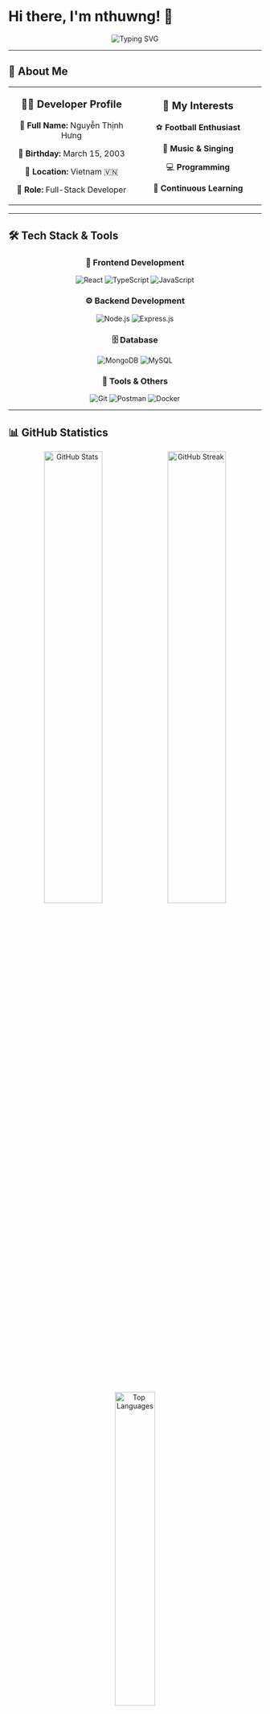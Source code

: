 # Hi there, I'm nthuwng! 👋

<div align="center">
  <img src="https://readme-typing-svg.herokuapp.com?font=Fira+Code&weight=600&size=28&duration=3000&pause=1000&color=00D8FF&center=true&vCenter=true&multiline=true&width=800&height=120&lines=Full-Stack+Developer+from+Vietnam+%F0%9F%87%BB%F0%9F%87%B3;Passionate+about+creating+amazing+web+apps+%F0%9F%9A%80;Always+learning+new+technologies+%F0%9F%8C%B1;Let's+build+something+awesome+together!+%E2%9C%A8" alt="Typing SVG" />
</div>

---

## 🚀 About Me

<div align="center">
  <table>
    <tr>
      <td align="center" width="300px">
        <p style="font-size:20px; font-weight:bold;"><strong>👨‍💻 Developer Profile</strong></p>
        <p><strong>👤 Full Name:</strong> Nguyễn Thịnh Hưng</p>
        <p><strong>📅 Birthday:</strong> March 15, 2003</p>
        <p><strong>📍 Location:</strong> Vietnam 🇻🇳</p>
        <p><strong>💼 Role:</strong> Full-Stack Developer</p>
      </td>
      <td align="center" width="300px">
        <p style="font-size:20px; font-weight:bold;"><strong>🎯 My Interests</strong></p>
        <p>⚽ <strong>Football Enthusiast</strong></p>
        <p>🎵 <strong>Music & Singing</strong></p>
        <p>💻 <strong>Programming</strong></p>
        <p>🌱 <strong>Continuous Learning</strong></p>
      </td>
    </tr>
  </table>
</div>

---

## 🛠️ Tech Stack & Tools

<div align="center">

### 🎨 Frontend Development
![React](https://img.shields.io/badge/React-20232A?style=for-the-badge&logo=react&logoColor=61DAFB)
![TypeScript](https://img.shields.io/badge/TypeScript-007ACC?style=for-the-badge&logo=typescript&logoColor=white)
![JavaScript](https://img.shields.io/badge/JavaScript-F7DF1E?style=for-the-badge&logo=javascript&logoColor=black)

### ⚙️ Backend Development
![Node.js](https://img.shields.io/badge/Node.js-43853D?style=for-the-badge&logo=node.js&logoColor=white)
![Express.js](https://img.shields.io/badge/Express.js-404D59?style=for-the-badge&logo=express&logoColor=white)

### 🗄️ Database
![MongoDB](https://img.shields.io/badge/MongoDB-4EA94B?style=for-the-badge&logo=mongodb&logoColor=white)
![MySQL](https://img.shields.io/badge/MySQL-00000F?style=for-the-badge&logo=mysql&logoColor=white)

### 🔧 Tools & Others
![Git](https://img.shields.io/badge/Git-F05032?style=for-the-badge&logo=git&logoColor=white)
![Postman](https://img.shields.io/badge/Postman-FF6C37?style=for-the-badge&logo=postman&logoColor=white)
![Docker](https://img.shields.io/badge/Docker-2496ED?style=for-the-badge&logo=docker&logoColor=white)
</div>

---

## 📊 GitHub Statistics

<div align="center">
  <img width="48%" src="https://github-readme-stats.vercel.app/api?username=nthuwng&show_icons=true&theme=tokyonight&hide_border=true&count_private=true" alt="GitHub Stats" />
  <img width="48%" src="https://github-readme-streak-stats.herokuapp.com/?user=nthuwng&theme=tokyonight&hide_border=true" alt="GitHub Streak" />
</div>

<div align="center">
  <img width="40%" src="https://github-readme-stats.vercel.app/api/top-langs/?username=nthuwng&layout=compact&theme=tokyonight&hide_border=true&langs_count=8" alt="Top Languages" />
</div>

---

## 📈 Contribution Activity

<div align="center">
  <img src="https://github-readme-activity-graph.vercel.app/graph?username=nthuwng&theme=tokyo-night&hide_border=true&area=true" alt="Activity Graph" />
</div>

---

## 🏆 GitHub Trophies

<div align="center">
  <img src="https://github-profile-trophy.vercel.app/?username=nthuwng&theme=tokyonight&no-frame=true&row=1&column=7" alt="GitHub Trophies" />
</div>

---

## 🌟 Featured Projects

<div align="center">
  <table>
  <tr>
  <td width="50%">
  
  ### 🎯 Project Name 1
  **A brief description of your amazing project**
  
  - 🛠️ **Tech Stack**: React, Node.js, MongoDB
  - ⭐ **Features**: 
    - Feature 1
    - Feature 2
    - Feature 3
  
  [![Live Demo](https://img.shields.io/badge/Live%20Demo-00D8FF?style=for-the-badge&logo=vercel&logoColor=white)](your-demo-link)
  [![Repository](https://img.shields.io/badge/Repository-181717?style=for-the-badge&logo=github&logoColor=white)](your-repo-link)
  
  </td>
  <td width="50%">
  
  ### 🎯 Project Name 2
  **Another awesome project description**
  
  - 🛠️ **Tech Stack**: TypeScript, Express.js, MySQL
  - ⭐ **Features**:
    - Feature 1
    - Feature 2
    - Feature 3
  
  [![Live Demo](https://img.shields.io/badge/Live%20Demo-00D8FF?style=for-the-badge&logo=vercel&logoColor=white)](your-demo-link)
  [![Repository](https://img.shields.io/badge/Repository-181717?style=for-the-badge&logo=github&logoColor=white)](your-repo-link)
  
  </td>
  </tr>
  </table>
</div>

---

## 📫 Let's Connect!

<div align="center">
  
[![Email](https://img.shields.io/badge/Email-D14836?style=for-the-badge&logo=gmail&logoColor=white)](mailto:your-email@example.com)
[![LinkedIn](https://img.shields.io/badge/LinkedIn-0077B5?style=for-the-badge&logo=linkedin&logoColor=white)](https://linkedin.com/in/your-profile)
[![Facebook](https://img.shields.io/badge/Facebook-1877F2?style=for-the-badge&logo=facebook&logoColor=white)](https://facebook.com/your-profile)
[![Instagram](https://img.shields.io/badge/Instagram-E4405F?style=for-the-badge&logo=instagram&logoColor=white)](https://instagram.com/your-profile)

</div>

---

<div align="center">
  <img src="https://komarev.com/ghpvc/?username=nthuwng&style=for-the-badge&color=blueviolet" alt="Profile Views" />
  
  ### 💫 *"Code is like humor. When you have to explain it, it's bad."* 
  
  **Thanks for visiting my profile! Have a great day! 🌟**
</div>
